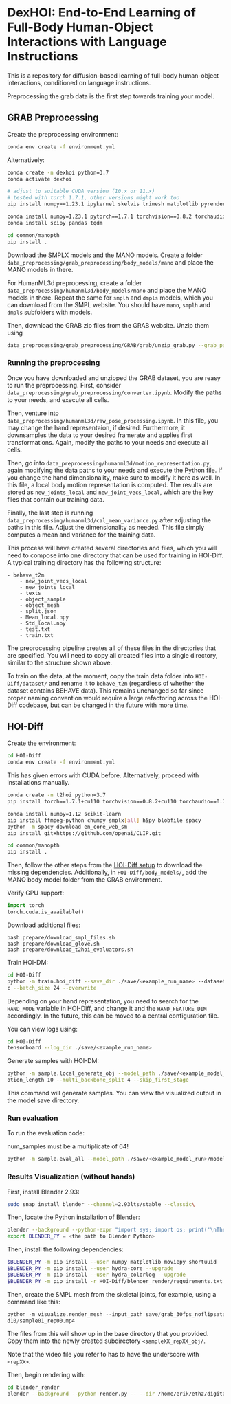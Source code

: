 # DexHOI: End-to-End Learning of Full-Body Human-Object Interactions with Language Instructions

This is a repository for diffusion-based learning of full-body human-object interactions, conditioned on language instructions. 

Preprocessing the grab data is the first step towards training your model.

## GRAB Preprocessing

Create the preprocessing environment:

```bash
conda env create -f environment.yml
```

Alternatively:

```bash
conda create -n dexhoi python=3.7
conda activate dexhoi

# adjust to suitable CUDA version (10.x or 11.x)
# tested with torch 1.7.1, other versions might work too
pip install numpy==1.23.1 ipykernel skelvis trimesh matplotlib pyrender smplx

conda install numpy=1.23.1 pytorch==1.7.1 torchvision==0.8.2 torchaudio==0.7.2 cudatoolkit=11.0 -c pytorch
conda install scipy pandas tqdm

cd common/manopth
pip install .
```

Download the SMPLX models and the MANO models. Create a folder `data_preprocessing/grab_preprocessing/body_models/mano` and place the MANO models in there. 

For HumanML3d preprocessing, create a folder `data_preprocessing/humanml3d/body_models/mano` and place the MANO models in there. Repeat the same for `smplh` and `dmpls` models, which you can download from the SMPL website. You should have `mano`, `smplh` and `dmpls` subfolders with models.

Then, download the GRAB zip files from the GRAB website. Unzip them using 
```bash
data_preprocessing/grab_preprocessing/GRAB/grab/unzip_grab.py --grab_path <path_to_grab_zips> --extract_path <path_to_output_dir>.
```
### Running the preprocessing

Once you have downloaded and unzipped the GRAB dataset, you are reasy to run the preprocessing. First, consider `data_preprocessing/grab_preprocessing/converter.ipynb`. Modify the paths to your needs, and execute all cells. 

Then, venture into `data_preprocessing/humanml3d/raw_pose_processing.ipynb`. In this file, you may change the hand representaion, if desired. Furthermore, it downsamples the data to your desired framerate and applies first transformations. Again, modify the paths to your needs and execute all cells. 

Then, go into `data_preprocessing/humanml3d/motion_representation.py`, again modifying the data paths to your needs and execute the Python file. If you change the hand dimensionality, make sure to modify it here as well. In this file, a local body motion representation is computed. The results are stored as `new_joints_local` and `new_joint_vecs_local`, which are the key files that contain our training data.

Finally, the last step is running `data_preprocessing/humanml3d/cal_mean_variance.py` after adjusting the paths in this file. Adjust the dimensionality as needed. This file simply computes a mean and variance for the training data.

This process will have created several directories and files, which you will need to compose into one directory that can be used for training in HOI-Diff. A typical training directory has the following structure:

```
- behave_t2m
    - new_joint_vecs_local
    - new_joints_local
    - texts
    - object_sample
    - object_mesh
    - split.json
    - Mean_local.npy
    - Std_local.npy
    - test.txt
    - train.txt
```
The preprocessing pipeline creates all of these files in the directories that are specified. You will need to copy all created files into a single directory, similar to the structure shown above. 

To train on the data, at the moment, copy the train data folder into `HOI-Diff/dataset/` and rename it to `behave_t2m` (regardless of whether the dataset contains BEHAVE data). This remains unchanged so far since proper naming convention would require a large refactoring across the HOI-Diff codebase, but can be changed in the future with more time.

## HOI-Diff

Create the environment: 

```bash
cd HOI-Diff
conda env create -f environment.yml
```
This has given errors with CUDA before. Alternatively, proceed with installations manually.

```bash
conda create -n t2hoi python=3.7
pip install torch==1.7.1+cu110 torchvision==0.8.2+cu110 torchaudio==0.7.2 -f https://download.pytorch.org/whl/torch_stable.html

conda install numpy=1.12 scikit-learn
pip install ffmpeg-python chumpy smplx[all] h5py blobfile spacy
python -m spacy download en_core_web_sm
pip install git+https://github.com/openai/CLIP.git

cd common/manopth
pip install .
```

Then, follow the other steps from the [HOI-Diff setup](https://github.com/neu-vi/HOI-Diff) to download the missing dependencies. Additionally, in `HOI-Diff/body_models/`, add the MANO body model folder from the GRAB environment.

Verify GPU support:
```python
import torch
torch.cuda.is_available()
```

Download additional files:
```
bash prepare/download_smpl_files.sh
bash prepare/download_glove.sh
bash prepare/download_t2hoi_evaluators.sh  
```

Train HOI-DM:
```bash
cd HOI-Diff
python -m train.hoi_diff --save_dir ./save/<example_run_name> --dataset behave --save_interval 20000 --num_steps 100000 --arch trans_en
c --batch_size 24 --overwrite
```

Depending on your hand representation, you need to search for the `HAND_MODE` variable in HOI-Diff, and change it and the `HAND_FEATURE_DIM` accordingly. In the future, this can be moved to a central configuration file.

You can view logs using:

```bash
cd HOI-Diff
tensorboard --log_dir ./save/<example_run_name>
```

Generate samples with HOI-DM:
```bash
python -m sample.local_generate_obj --model_path ./save/<example_model_run>/model000020000.pt --num_samples 10 --num_repetitions 1 --m
otion_length 10 --multi_backbone_split 4 --skip_first_stage
```

This command will generate samples. You can view the visualized output in the model save directory.

### Run evaluation

To run the evaluation code:

num_samples must be a multiplicate of 64!

```bash
python -m sample.eval_all --model_path ./save/<example_model_run>/model000100009.pt --num_samples 960 --num_repetitions 1 --motion_length 10 --multi_backbone_split 4 --skip_first_stage --output_dir ./save/eval
```


### Results Visualization (without hands)

First, install Blender 2.93:

```bash 
sudo snap install blender --channel=2.93lts/stable --classic\
```

Then, locate the Python installation of Blender:

```bash 
blender --background --python-expr "import sys; import os; print('\nThe path to the installation of python of blender can be:'); print('\n'.join(['- '+x.replace('/lib/python', '/bin/python') for x in sys.path if 'python' in (file:=os.path.split(x)[-1]) and not file.endswith('.zip')]))"
export BLENDER_PY = <the path to Blender Python>
```

Then, install the following dependencies:

```bash
$BLENDER_PY -m pip install --user numpy matplotlib moviepy shortuuid 
$BLENDER_PY -m pip install --user hydra-core --upgrade 
$BLENDER_PY -m pip install --user hydra_colorlog --upgrade 
$BLENDER_PY -m pip install -r HOI-Diff/blender_render/requirements.txt
```

Then, create the SMPL mesh from the skeletal joints, for example, using a command like this:

```python 
python -m visualize.render_mesh --input_path save/grab_30fps_noflipsatall_enc_512/samples_grab_30fps_noflipsatall_enc_512_000020000_see
d10/sample01_rep00.mp4
```
The files from this will show up in the base directory that you provided. Copy them into the newly created subdirectory `<sampleXX_repXX_obj/`.

Note that the video file you refer to has to have the underscore with `<repXX>`.  

Then, begin rendering with:

```bash
cd blender_render
blender --background --python render.py -- --dir /home/erik/ethz/digital-humans/dex-hoi/HOI-Diff/save/grab_30fps_noflipsatall_enc_512/samples_grab_30fps_noflipsatall_enc_512_000020000_seed10/sample01_rep00_obj/
```
